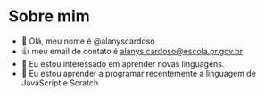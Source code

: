 # Sobre mim
- 👋 Olá, meu nome é @alanyscardoso
- :+1: meu email de contato é alanys.cardoso@escola.pr.gov.br
- 👀 Eu estou interessado em aprender novas linguagens.
- 🌱 Eu estou aprender a programar recentemente a linguagem de JavaScript e Scratch
